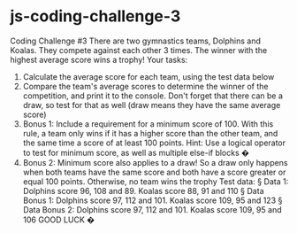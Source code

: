 # js-coding-challenge-3

Coding Challenge #3
There are two gymnastics teams, Dolphins and Koalas. They compete against each
other 3 times. The winner with the highest average score wins a trophy!
Your tasks:
1. Calculate the average score for each team, using the test data below
2. Compare the team's average scores to determine the winner of the competition,
and print it to the console. Don't forget that there can be a draw, so test for that
as well (draw means they have the same average score)
3. Bonus 1: Include a requirement for a minimum score of 100. With this rule, a
team only wins if it has a higher score than the other team, and the same time a
score of at least 100 points. Hint: Use a logical operator to test for minimum
score, as well as multiple else-if blocks �
4. Bonus 2: Minimum score also applies to a draw! So a draw only happens when
both teams have the same score and both have a score greater or equal 100
points. Otherwise, no team wins the trophy
Test data:
§ Data 1: Dolphins score 96, 108 and 89. Koalas score 88, 91 and 110
§ Data Bonus 1: Dolphins score 97, 112 and 101. Koalas score 109, 95 and 123
§ Data Bonus 2: Dolphins score 97, 112 and 101. Koalas score 109, 95 and 106
GOOD LUCK �
